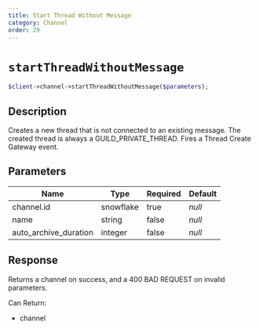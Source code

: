 ```yaml
---
title: Start Thread Without Message
category: Channel
order: 29
---
```


# `startThreadWithoutMessage`

```php
$client->channel->startThreadWithoutMessage($parameters);
```

## Description

Creates a new thread that is not connected to an existing message. The created thread is always a GUILD_PRIVATE_THREAD.  Fires a Thread Create Gateway event.

## Parameters


Name | Type | Required | Default
--- | --- | --- | ---
channel.id | snowflake | true | *null*
name | string | false | *null*
auto_archive_duration | integer | false | *null*

## Response

Returns a channel on success, and a 400 BAD REQUEST on invalid parameters.

Can Return:

* channel
